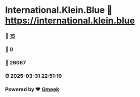 # International.Klein.Blue :link: https://international.klein.blue 
### :page_facing_up: [15](https://international.klein.blue/tag.html) 
### :speech_balloon: 0 
### :hibiscus: 26067 
### :alarm_clock: 2025-03-31 22:51:19 
### Powered by :heart: [Gmeek](https://github.com/Meekdai/Gmeek)
